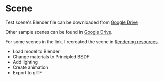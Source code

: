 # Scene
Test scene's Blender file can be downloaded from [Google Drive](https://drive.google.com/file/d/1v7qpELm9-3oi6Iw3G5zKMc1Vel6gMoEw/view?usp=drive_link)

Other sample scenes can be found in [Google Drive](https://drive.google.com/drive/folders/1uGSYw2tzQ6esItkB-MoEyVNPbfyCXXQw?usp=sharing).

For some scenes in the link. I recreated the scene in [Rendering resources](https://benedikt-bitterli.me/resources/). 
- Load model to Blender
- Change materials to Principled BSDF
- Add lighting
- Create animation
- Export to glTF